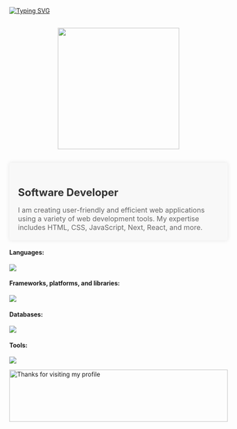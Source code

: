[![Typing SVG](https://readme-typing-svg.demolab.com?font=Fira+Code&pause=1000&color=094EFF&multiline=true&width=435&height=60&lines=Hi%2C+My+name+is+Burhan+Al+Haq+Siddiqui;I'm+Software+Developer+&+Designer)](https://git.io/typing-svg)

<p align="center">
<br><img src="https://github.com/chiraag-kakar/chiraag-kakar/blob/master/hadder.gif" width="280px"><br><br>
</p>

<div style="background-color: #f8f8f8; padding: 20px; border-radius: 5px; box-shadow: 0px 0px 10px rgba(0, 0, 0, 0.1);">
  <h2 style="color: #333; font-size: 24px; font-weight: bold; margin-bottom: 10px;">Software Developer</h2>
  <p style="color: #666; font-size: 16px; margin-bottom: 0;">I am creating user-friendly and efficient web applications using a variety of web development tools. My expertise includes HTML, CSS, JavaScript, Next, React, and more.</p>
</div>

#### Languages:

<p align="left">
    <img src="https://skillicons.dev/icons?i=ts,js,py,html,css,&perline=7"/>
</p>


#### Frameworks, platforms, and libraries:

<p align="left">
    <img src="https://skillicons.dev/icons?i=bootstrap,tailwindcss,nextjs,react,&perline=7"/>
</p>

#### Databases:

<p align="left">
    <img src="https://skillicons.dev/icons?i=mongodb,firebase&perline=7"/>
</p>

#### Tools:

<p align="left">
    <img src="https://skillicons.dev/icons?i=visualstudio,vscode,wordpress,xd,remix,ps,ai&perline=7"/>
</p>
<img height="120" alt="Thanks for visiting my profile" width="100%" src="https://github.com/dibyendu415/dibyendu415/blob/master/marquee.svg" />
